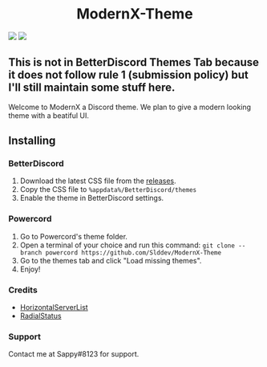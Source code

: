 <h1 align="center">ModernX-Theme</h1>
<img src="https://user-images.githubusercontent.com/74999267/141325832-53278b4a-20eb-41dc-9c4c-de3cdba354d3.png" />
<img src="https://user-images.githubusercontent.com/74999267/141706188-d9d19e58-705f-46a1-b3e8-18ee7823155c.png" />

## This is not in BetterDiscord Themes Tab because it does not follow rule 1 (submission policy) but I'll still maintain some stuff here.

Welcome to ModernX a Discord theme. We plan to give a modern looking theme with a beatiful UI.

## Installing

### BetterDiscord
1. Download the latest CSS file from the [releases](https://github.com/Slddev/ModernX-Theme/releases).
2. Copy the CSS file to `%appdata%/BetterDiscord/themes`
3. Enable the theme in BetterDiscord settings.

### Powercord
1. Go to Powercord's theme folder.
2. Open a terminal of your choice and run this command: `git clone --branch powercord https://github.com/Slddev/ModernX-Theme`
3. Go to the themes tab and click "Load missing themes".
4. Enjoy!

### Credits
- [HorizontalServerList](https://github.com/DiscordStyles/HorizontalServerList)
- [RadialStatus](https://github.com/DiscordStyles/RadialStatus)

### Support

Contact me at Sappy#8123 for support.
